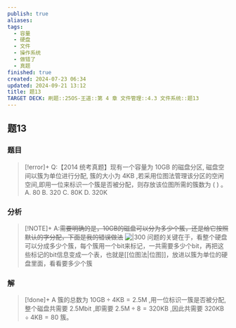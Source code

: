 ```yaml
---
publish: true
aliases: 
tags:
  - 容量
  - 硬盘
  - 文件
  - 操作系统
  - 做错了
  - 真题
finished: true
created: 2024-07-23 06:34
updated: 2024-09-21 13:12
title: 题13
TARGET DECK: 刷题::25OS-王道::第 4 章 文件管理::4.3 文件系统::题13
---
```

## 题13
### 题目
> [!error]+
> Q:【2014 统考真题】现有一个容量为 10GB 的磁盘分区, 磁盘空间以簇为单位进行分配, 簇的大小为 $4\mathrm{{KB}}$ ,若采用位图法管理该分区的空闲空间,即用一位来标识一个簇是否被分配，则存放该位图所需的簇数为 ( ) 。
> A. 80 
> B. 320 
> C. 80K
> D. 320K
### 分析
> [!NOTE]+
> A:~~需要明确的是，10GB的磁盘可以分为多少个簇，还是给它按照默认的字分配，下面是我的错误做法~~
> ![|300](https://img.hwenyi.tech/202408231813183.webp)
> 问题的关键在于，看整个硬盘可以分成多少个簇，每个簇用一个bit来标记，一共需要多少个bit，再把这些标记的bit信息变成一个表，也就是[[位图法|位图]]，放进以簇为单位的硬盘里面，看看要多少个簇
### 解
> [!done]+
> A
> 簇的总数为 ${10}\mathrm{{GB}} \div 4\mathrm{{KB}} = {2.5}\mathrm{M}$ ,用一位标识一簇是否被分配,整个磁盘共需要 ${2.5}\mathrm{{Mbit}}$ ,即需要 ${2.5}\mathrm{M} \div 8 = {320}\mathrm{{KB}}$ ,因此共需要 ${320}\mathrm{{KB}} \div 4\mathrm{{KB}} = {80}$ 簇。
